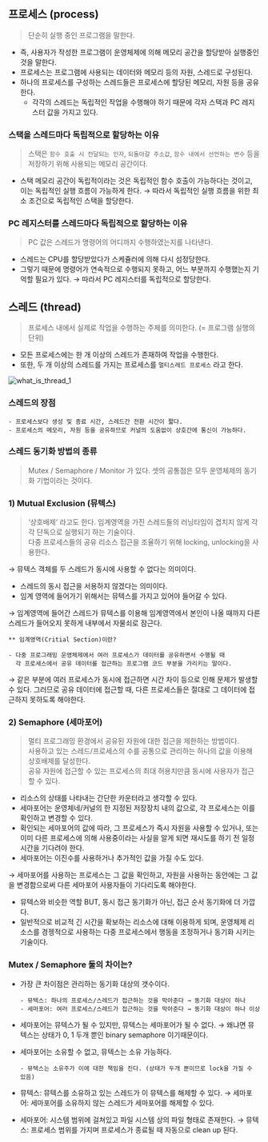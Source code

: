 ## 프로세스 (process)

> 단순히 실행 중인 프로그램을 말한다.

- 즉, 사용자가 작성한 프로그램이 운영체제에 의해 메모리 공간을 할당받아 실행중인 것을 말한다.
- 프로세스는 프로그램에 사용되는 데이터와 메모리 등의 자원, 스레드로 구성된다.
- 하나의 프로세스를 구성하는 스레드들은 프로세스에 할당된 메모리, 자원 등을 공유한다.
    - 각각의 스레드는 독립적인 작업을 수행해야 하기 때문에 각자 스택과 PC 레지스터 값을 가지고 있다.

### 스택을 스레드마다 독립적으로 할당하는 이유
        
> 스택은 `함수 호출 시 전달되는 인자`, `되돌아갈 주소값`, `함수 내에서 선언하는 변수` 등을 저장하기 위해 사용되는 메모리 공간이다.

- 스택 메모리 공간이 독립적이라는 것은 독립적인 함수 호출이 가능하다는 것이고, 이는 독립적인 실행 흐름이 가능하게 한다.
→ 따라서 독립적인 실행 흐름을 위한 최소 조건으로 독립적인 스택을 할당한다.
        
### PC 레지스터를 스레드마다 독립적으로 할당하는 이유

> PC 값은 스레드가 명령어의 어디까지 수행하였는지를 나타낸다.      

- 스레드는 CPU를 할당받았다가 스케쥴러에 의해 다시 섬정당한다.
- 그렇기 때문에 명령어가 연속적으로 수행되지 못하고, 어느 부분까지 수행했는지 기억할 필요가 있다.
→ 따라서 PC 레지스터를 독립적으로 할당한다.


## 스레드 (thread)

> 프로세스 내에서 실제로 작업을 수행하는 주체를 의미한다. (= 프로그램 실행의 단위)

- 모든 프로세스에는 한 개 이상의 스레드가 존재하여 작업을 수행한다.
- 또한, 두 개 이상의 스레드를 가지는 프로세스를 `멀티스레드 프로세스`  라고 한다.

![what_is_thread_1](https://user-images.githubusercontent.com/59866819/154971501-e7be4cce-5339-40ee-886a-7c770f51bf54.png)

### 스레드의 장점
    - 프로세스보다 생성 및 종료 시간, 스레드간 전환 시간이 짧다.
    - 프로세스의 메모리, 자원 등을 공유하므로 커널의 도움없이 상호간에 통신이 가능하다.

### 스레드 동기화 방법의 종류
> Mutex / Semaphore / Monitor 가 있다.
셋의 공통점은 모두 운영체제의 동기화 기법이라는 것이다.

### 1) Mutual Exclusion (뮤텍스)

> ‘상호배제’ 라고도 한다. 임계영역을 가진 스레드들의 러닝타임이 겹치지 않게 각각 단독으로 실행되기 하는 기술이다.  
> 다중 프로세스들의 공유 리소스 접근을 조율하기 위해 locking, unlocking을 사용한다.  
> 
→ 뮤텍스 객체를 두 스레드가 동시에 사용할 수 없다는 의미이다.

- 스레드의 동시 접근을 서용하지 않겠다는 의미이다.
- 임계 영역에 들어가기 위해서는 뮤텍스를 가지고 있어야 들어갈 수 있다.

→ 임계영역에 들어간 스레드가 뮤텍스를 이용해 임계영역에서 본인이 나올 때까지 다른 스레드가 들어오지 못하게 내부에서 자물쇠로 잠근다.

    ** 임계영역(Critial Section)이란?

    - 다중 프로그래밍 운영체제에서 여러 프로세스가 데이터를 공유하면서 수행될 때  
      각 프로세스에서 공유 데이터를 접근하는 프로그램 코드 부분을 가리키는 말이다.  

→ 같은 부분에 여러 프로세스가 동시에 접근하면 시간 차이 등으로 인해 문제가 발생할 수 있다. 
그러므로 공유 데이터에 접근할 때,
다른 프로세스들은 절대로 그 데이터에 접근하지 못하도록 해야한다.
    

### 2) Semaphore (세마포어)
> 멀티 프로그래밍 환경에서 공유된 자원에 대한 접근을 제한하는 방법이다.  
> 사용하고 있는 스레드/프로세스의 수를 공통으로 관리하는 하나의 값을 이용해 상호배제를 달성한다.  
> 공유 자원에 접근할 수 있는 프로세스의 최대 허용치만큼 동시에 사용자가 접근할 수 있다.  
> 

- 리소스의 상태를 나타내는 간단한 카운터라고 생각할 수 있다.  
- 세마포어는 운영체네/커널의 한 지정된 저장장치 내의 값으로, 각 프로세스는 이를 확인하고 변경할 수 있다.  
- 확인되는 세마포어의 값에 따라, 그 프로세스가 즉시 자원을 사용할 수 있거나, 또는 이미 다른 프로세스에 의해 사용중이라는 사실을 알게 되면 재시도를 하기 전 일정 시간을 기다려야 한다.  
- 세마포어는 이진수를 사용하거나 추가적인 값을 가질 수도 있다.
 
→ 세마포어를 사용하는 프로세스는 그 값을 확인하고, 자원을 사용하는 동안에는 그 값을 변경함으로써 다른 세마포어 사용자들이 기다리도록 해야한다.

- 뮤텍스와 비슷한 역할 BUT, 동시 접근 동기화가 아닌, 접근 순서 동기화에 더 가깝다.
- 일반적으로 비교적 긴 시간을 확보하는 리소스에 대해 이용하게 되며, 운영체제 리소스를 경젱적으로 사용하는 다중 프로세스에서 행동을 조정하거나 동기화 시키는 기술이다.

### Mutex / Semaphore 둘의 차이는?

- 가장 큰 차이점은 관리하는 동기화 대상의 갯수이다.

      - 뮤텍스: 하나의 프로세스/스레드가 접근하는 것을 막아준다 → 동기화 대상이 하나
      - 세마포어: 여러 프로세스/스레드가 접근하는 것을 막아준다 → 동기화 대상이 하나 이상

- 세마포어는 뮤텍스가 될 수 있지만, 뮤텍스는 세마포어가 될 수 없다.
→ 왜냐면 뮤텍스는 상태가 0, 1 두개 뿐인 binary semaphore 이기때문이다.
- 세마포어는 소유할 수 없고, 뮤텍스는 소유 가능하다.

      - 뮤텍스는 소유주가 이에 대한 책임을 진다. (상태가 두개 뿐이므로 lock을 가질 수 있음)

- 뮤텍스: 뮤텍스를 소유하고 있는 스레드가 이 뮤텍스를 해제할 수 있다.
→ 세마포어: 세마포어를 소유하지 않는 스레드가 세마포어를 해제할 수 있다.
- 세마포어: 시스템 범위에 걸쳐있고 파일 시스템 상의 파일 형태로 존재한다.
→ 뮤텍스: 프로세스 범위를 가지며 프로세스가 종료될 때 자동으로 clean up 된다.

